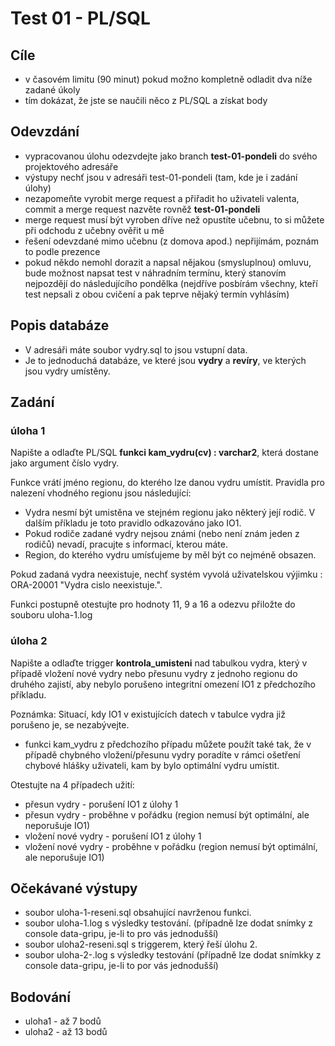 # Test 01  - PL/SQL

## Cíle
  - v časovém limitu (90 minut) pokud možno kompletně odladit dva níže zadané úkoly
  - tím dokázat, že jste se naučili něco z PL/SQL a získat body

## Odevzdání

  - vypracovanou úlohu odezvdejte jako branch **test-01-pondeli** do svého projektového adresáře
  - výstupy nechť jsou v adresáři test-01-pondeli (tam, kde je i zadání úlohy)
  - nezapomeňte vyrobit merge request a přiřadit ho uživateli valenta, commit a merge request nazvěte rovněž **test-01-pondeli**
  - merge request musí být vyroben dříve než opustíte učebnu, to si můžete při odchodu z učebny ověřit u mě
  - řešení odevzdané mimo učebnu (z domova apod.) nepřijímám, poznám to podle prezence
  - pokud někdo nemohl dorazit a napsal nějakou (smysluplnou) omluvu, bude možnost napsat test v náhradním termínu, který stanovím nejpozdějí do následujícího pondělka (nejdříve posbírám všechny, kteří test nepsali z obou cvičení a pak teprve nějaký termín vyhlásím)

## Popis databáze
  - V adresáři máte soubor vydry.sql to jsou vstupní data.
  - Je to jednoduchá databáze, ve které jsou **vydry** a **revíry**, ve kterých jsou vydry umístěny.
## Zadání
### úloha 1

Napište a odlaďte PL/SQL **funkci kam_vydru(cv) : varchar2**, která dostane jako argument číslo vydry.

Funkce vrátí jméno regionu, do kterého lze danou vydru umístit. Pravidla pro nalezení vhodného regionu jsou následující:

 - Vydra nesmí být umistěna ve stejném regionu jako některý její rodič. V dalším příkladu je toto pravidlo odkazováno jako IO1.
 - Pokud rodiče zadané vydry nejsou známi (nebo není znám jeden z rodičů) nevadí, pracujte s informací, kterou máte.
 - Region, do kterého vydru umísťujeme by měl být co nejméně obsazen.

Pokud zadaná vydra neexistuje, nechť systém vyvolá uživatelskou výjimku :
ORA-20001 "Vydra cislo  <cv>  neexistuje.".

Funkci postupně otestujte pro hodnoty 11, 9 a 16 a odezvu přiložte do souboru uloha-1.log

### úloha 2

Napište a odlaďte trigger **kontrola_umisteni** nad tabulkou vydra, který v případě vložení nové vydry nebo přesunu vydry z jednoho regionu do druhého zajistí, aby nebylo porušeno integritní omezení IO1 z předchozího příkladu.

Poznámka: Situací, kdy IO1 v existujících datech v tabulce vydra již porušeno je, se nezabývejte.

 - funkci kam_vydru z předchozího případu můžete použít také tak, že v případě chybného vložení/přesunu vydry poradíte v rámci ošetření chybové hlášky uživateli, kam by bylo optimální vydru umístit.

 Otestujte na 4 případech užití:

 - přesun vydry - porušení IO1 z úlohy 1
 - přesun vydry - proběhne v pořádku (region nemusí být optimální, ale neporušuje IO1)
 - vložení nové vydry - porušení IO1 z úlohy 1
 - vložení nové vydry - proběhne v pořádku (region nemusí být optimální, ale neporušuje IO1)


## Očekávané výstupy
 - soubor uloha-1-reseni.sql obsahující navrženou funkci.
 - soubor uloha-1.log s výsledky testování. (případně lze dodat snímky z console data-gripu, je-li to pro vás jednodušší)
 - soubor uloha2-reseni.sql s triggerem, který řeší úlohu 2.
 - soubor uloha-2-.log s výsledky testování (případně lze dodat snímkky z console data-gripu, je-li to por vás jednodušší)

## Bodování
  - uloha1 - až 7 bodů
  - uloha2 - až 13 bodů

